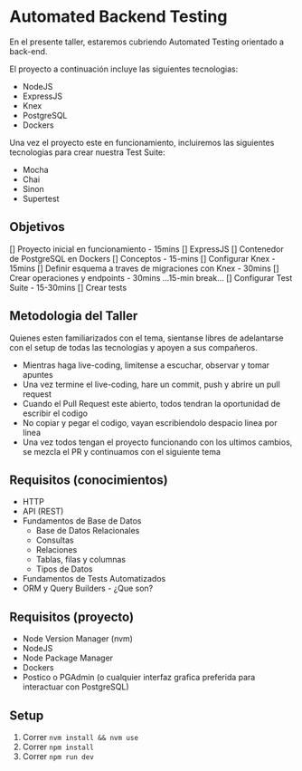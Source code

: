 # Automated Backend Testing

En el presente taller, estaremos cubriendo Automated Testing orientado a back-end.

El proyecto a continuación incluye las siguientes tecnologias:

* NodeJS
* ExpressJS
* Knex
* PostgreSQL
* Dockers

Una vez el proyecto este en funcionamiento, incluiremos las siguientes tecnologias para crear nuestra Test Suite:

* Mocha
* Chai
* Sinon
* Supertest

## Objetivos

[] Proyecto inicial en funcionamiento - 15mins
   [] ExpressJS
   [] Contenedor de PostgreSQL en Dockers
[] Conceptos - 15-mins
[] Configurar Knex - 15mins
[] Definir esquema a traves de migraciones con Knex - 30mins
[] Crear operaciones y endpoints - 30mins
...15-min break...
[] Configurar Test Suite - 15-30mins
[] Crear tests

## Metodologia del Taller

Quienes esten familiarizados con el tema, sientanse libres de adelantarse con el setup de todas las tecnologias y apoyen a sus compañeros.

* Mientras haga live-coding, limitense a escuchar, observar y tomar apuntes
* Una vez termine el live-coding, hare un commit, push y abrire un pull request
* Cuando el Pull Request este abierto, todos tendran la oportunidad de escribir el codigo
* No copiar y pegar el codigo, vayan escribiendolo despacio linea por linea
* Una vez todos tengan el proyecto funcionando con los ultimos cambios, se mezcla el PR y continuamos con el siguiente tema

## Requisitos (conocimientos)

- HTTP
- API (REST)
- Fundamentos de Base de Datos
   - Base de Datos Relacionales
   - Consultas
   - Relaciones
   - Tablas, filas y columnas
   - Tipos de Datos
- Fundamentos de Tests Automatizados
- ORM y Query Builders - ¿Que son?

## Requisitos (proyecto)

- Node Version Manager (nvm)
- NodeJS
- Node Package Manager
- Dockers
- Postico o PGAdmin (o cualquier interfaz grafica preferida para interactuar con PostgreSQL)

## Setup

1. Correr `nvm install && nvm use`
2. Correr `npm install`
3. Correr `npm run dev`
